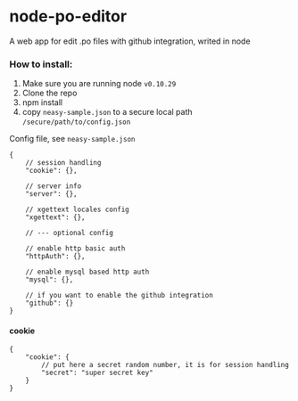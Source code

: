 node-po-editor
==============

A web app for edit .po files with github integration, writed in node

### How to install:
1. Make sure you are running node `v0.10.29`
2. Clone the repo
3. npm install
4. copy `neasy-sample.json` to a secure local path `/secure/path/to/config.json`

Config file, see `neasy-sample.json`


````
{
    // session handling
    "cookie": {},
    
    // server info
    "server": {},
    
    // xgettext locales config
    "xgettext": {},
    
    // --- optional config
    
    // enable http basic auth
    "httpAuth": {},
    
    // enable mysql based http auth
    "mysql": {},

    // if you want to enable the github integration
    "github": {}
}
````



#### cookie
````
{
    "cookie": {
        // put here a secret random number, it is for session handling
        "secret": "super secret key"
    }
}
````
